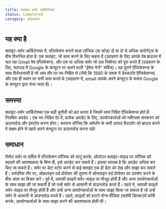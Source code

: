 ```yaml
---
title: क्लाइंट-सर्वर आर्किटेक्चर
status: Completed
category: अवधारणा
---
```


## यह क्या है 

क्लाइंट-सर्वर आर्किटेक्चर में, एप्लिकेशन बनाने वाला लॉजिक (या कोड) दो या दो से अधिक कंपोनेंट्स के बीच विभाजित होता है: एक क्लाइंट, जो काम करने के लिए कहता है (उदाहरण के लिए आपके वेब ब्राउज़र में चल रहा Gmail वेब एप्लिकेशन), और एक या अधिक सर्वर जो उस रिक्वेस्ट को पूरा करते हैं (उदाहरण के लिए, क्लाउड में Google के कंप्यूटर पर चलने वाली "ईमेल भेजें" सर्विस)। यह पुराने ऍप्लिकेशन्स के साथ विरोधाभासी है जो आम तौर पर स्व-निहित थे (जैसे कि 1990 के दशक में डेस्कटॉप ऍप्लिकेशन्स) और एक ही स्थान पर सभी काम करते थे (उदाहरण में, email आपके अपने कंप्यूटर के बजाय Google के कंप्यूटर द्वारा भेजा जाता है)।

## समस्या  

क्लाइंट-सर्वर आर्किटेक्चर एक बड़ी चुनौती को हल करता है जिसमें स्वयं निहित ऍप्लिकेशन्स होते हैं: नियमित अपडेट। एक स्व-निहित ऐप में, प्रत्येक अपडेट के लिए, उपयोगकर्ताओं को नवीनतम संस्करण को डाउनलोड और इंस्टॉल करना होगा। कल्पना कीजिए कि अमेज़ॅन के सभी उत्पाद कैटलॉग को ब्राउज़ करने में सक्षम होने से पहले अपने कंप्यूटर पर डाउनलोड करना पड़े!

## समाधान 

रिमोट सर्वर या सर्विस में एप्लिकेशन लॉजिक को लागू करके, ऑपरेटर क्लाइंट-साइड पर लॉजिक को बदलने की आवश्यकता के बिना ही, इसे अपडेट कर सकते हैं। इसका मतलब है कि अपडेट अधिक बार किए जा सकते हैं। सर्वर पर डेटा स्टोर करने से कई क्लाइंट एक ही डेटा को देख और साझा कर सकते हैं। पारंपरिक तौर पर, ऑफ़लाइन वर्ड प्रोसेसर की तुलना में ऑनलाइन वर्ड प्रोसेसर का उपयोग करने के बीच अंतर पर विचार करें। पूर्व में, आपकी फ़ाइलें सर्वर-साइड पर मौजूद होती हैं और अन्य उपयोगकर्ताओं के साथ साझा की जा सकती हैं जो उन्हें सर्वर से आसानी से डाउनलोड करते हैं। पहले में, आपकी फ़ाइलें सर्वर-साइड पर मौजूद होती हैं और उन्हें अन्य उपयोगकर्ताओं के साथ साझा किया जा सकता है जो उन्हें सर्वर से आसानी से डाउनलोड करते हैं। पहले, फ़ाइलों को हटाने योग्य मीडिया (फ्लॉपी डिस्क!)में कॉपी करके, उपयोगकर्ताओं के साथ साझा करने की आवश्यकता होती थी। 
